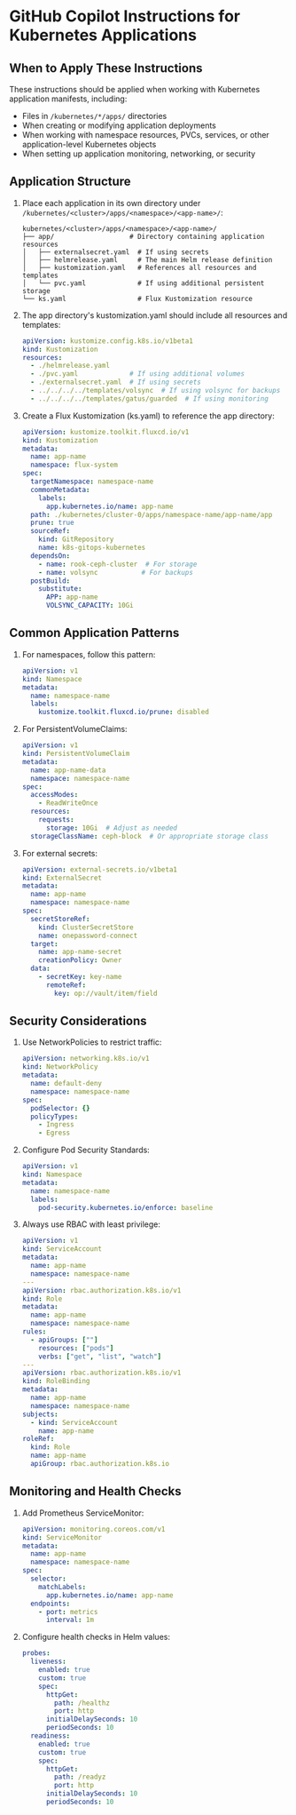 # GitHub Copilot Instructions for Kubernetes Applications

## When to Apply These Instructions

These instructions should be applied when working with Kubernetes application manifests, including:
- Files in `/kubernetes/*/apps/` directories
- When creating or modifying application deployments
- When working with namespace resources, PVCs, services, or other application-level Kubernetes objects
- When setting up application monitoring, networking, or security

## Application Structure

1. Place each application in its own directory under `/kubernetes/<cluster>/apps/<namespace>/<app-name>/`:
   ```
   kubernetes/<cluster>/apps/<namespace>/<app-name>/
   ├── app/                   # Directory containing application resources
   │   ├── externalsecret.yaml  # If using secrets
   │   ├── helmrelease.yaml     # The main Helm release definition
   │   ├── kustomization.yaml   # References all resources and templates
   │   └── pvc.yaml             # If using additional persistent storage
   └── ks.yaml                  # Flux Kustomization resource
   ```

2. The app directory's kustomization.yaml should include all resources and templates:
   ```yaml
   apiVersion: kustomize.config.k8s.io/v1beta1
   kind: Kustomization
   resources:
     - ./helmrelease.yaml
     - ./pvc.yaml             # If using additional volumes
     - ./externalsecret.yaml  # If using secrets
     - ../../../../templates/volsync  # If using volsync for backups
     - ../../../../templates/gatus/guarded  # If using monitoring
   ```

3. Create a Flux Kustomization (ks.yaml) to reference the app directory:
   ```yaml
   apiVersion: kustomize.toolkit.fluxcd.io/v1
   kind: Kustomization
   metadata:
     name: app-name
     namespace: flux-system
   spec:
     targetNamespace: namespace-name
     commonMetadata:
       labels:
         app.kubernetes.io/name: app-name
     path: ./kubernetes/cluster-0/apps/namespace-name/app-name/app
     prune: true
     sourceRef:
       kind: GitRepository
       name: k8s-gitops-kubernetes
     dependsOn:
       - name: rook-ceph-cluster  # For storage
       - name: volsync           # For backups
     postBuild:
       substitute:
         APP: app-name
         VOLSYNC_CAPACITY: 10Gi
   ```

## Common Application Patterns

1. For namespaces, follow this pattern:
   ```yaml
   apiVersion: v1
   kind: Namespace
   metadata:
     name: namespace-name
     labels:
       kustomize.toolkit.fluxcd.io/prune: disabled
   ```

2. For PersistentVolumeClaims:
   ```yaml
   apiVersion: v1
   kind: PersistentVolumeClaim
   metadata:
     name: app-name-data
     namespace: namespace-name
   spec:
     accessModes:
       - ReadWriteOnce
     resources:
       requests:
         storage: 10Gi  # Adjust as needed
     storageClassName: ceph-block  # Or appropriate storage class
   ```

3. For external secrets:
   ```yaml
   apiVersion: external-secrets.io/v1beta1
   kind: ExternalSecret
   metadata:
     name: app-name
     namespace: namespace-name
   spec:
     secretStoreRef:
       kind: ClusterSecretStore
       name: onepassword-connect
     target:
       name: app-name-secret
       creationPolicy: Owner
     data:
       - secretKey: key-name
         remoteRef:
           key: op://vault/item/field
   ```

## Security Considerations

1. Use NetworkPolicies to restrict traffic:
   ```yaml
   apiVersion: networking.k8s.io/v1
   kind: NetworkPolicy
   metadata:
     name: default-deny
     namespace: namespace-name
   spec:
     podSelector: {}
     policyTypes:
       - Ingress
       - Egress
   ```

2. Configure Pod Security Standards:
   ```yaml
   apiVersion: v1
   kind: Namespace
   metadata:
     name: namespace-name
     labels:
       pod-security.kubernetes.io/enforce: baseline
   ```

3. Always use RBAC with least privilege:
   ```yaml
   apiVersion: v1
   kind: ServiceAccount
   metadata:
     name: app-name
     namespace: namespace-name
   ---
   apiVersion: rbac.authorization.k8s.io/v1
   kind: Role
   metadata:
     name: app-name
     namespace: namespace-name
   rules:
     - apiGroups: [""]
       resources: ["pods"]
       verbs: ["get", "list", "watch"]
   ---
   apiVersion: rbac.authorization.k8s.io/v1
   kind: RoleBinding
   metadata:
     name: app-name
     namespace: namespace-name
   subjects:
     - kind: ServiceAccount
       name: app-name
   roleRef:
     kind: Role
     name: app-name
     apiGroup: rbac.authorization.k8s.io
   ```

## Monitoring and Health Checks

1. Add Prometheus ServiceMonitor:
   ```yaml
   apiVersion: monitoring.coreos.com/v1
   kind: ServiceMonitor
   metadata:
     name: app-name
     namespace: namespace-name
   spec:
     selector:
       matchLabels:
         app.kubernetes.io/name: app-name
     endpoints:
       - port: metrics
         interval: 1m
   ```

2. Configure health checks in Helm values:
   ```yaml
   probes:
     liveness:
       enabled: true
       custom: true
       spec:
         httpGet:
           path: /healthz
           port: http
         initialDelaySeconds: 10
         periodSeconds: 10
     readiness:
       enabled: true
       custom: true
       spec:
         httpGet:
           path: /readyz
           port: http
         initialDelaySeconds: 10
         periodSeconds: 10
   ```
